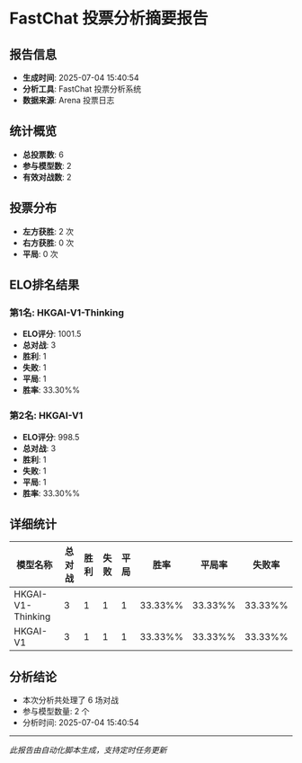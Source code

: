# FastChat 投票分析摘要报告

## 报告信息
- **生成时间**: 2025-07-04 15:40:54
- **分析工具**: FastChat 投票分析系统
- **数据来源**: Arena 投票日志

## 统计概览
- **总投票数**: 6
- **参与模型数**: 2
- **有效对战数**: 2

## 投票分布
- **左方获胜**: 2 次
- **右方获胜**: 0 次
- **平局**: 0 次

## ELO排名结果
### 第1名: HKGAI-V1-Thinking
- **ELO评分**: 1001.5
- **总对战**: 3
- **胜利**: 1
- **失败**: 1
- **平局**: 1
- **胜率**: 33.30%%

### 第2名: HKGAI-V1
- **ELO评分**: 998.5
- **总对战**: 3
- **胜利**: 1
- **失败**: 1
- **平局**: 1
- **胜率**: 33.30%%

## 详细统计

| 模型名称 | 总对战 | 胜利 | 失败 | 平局 | 胜率 | 平局率 | 失败率 |
|---------|--------|------|------|------|------|--------|--------|
| HKGAI-V1-Thinking | 3 | 1 | 1 | 1 | 33.33%% | 33.33%% | 33.33%% |
| HKGAI-V1 | 3 | 1 | 1 | 1 | 33.33%% | 33.33%% | 33.33%% |

## 分析结论
- 本次分析共处理了 6 场对战
- 参与模型数量: 2 个
- 分析时间: 2025-07-04 15:40:54

---
*此报告由自动化脚本生成，支持定时任务更新*
